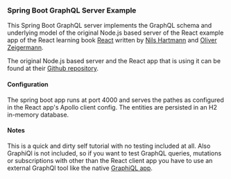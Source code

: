 ### Spring Boot GraphQL Server Example

This Spring Boot GraphQL server implements the GraphQL schema and underlying model of the original 
Node.js based server of the React example app of the React learning book [React](https://reactbuch.de/) written by [Nils Hartmann](https://nilshartmann.net/) and [Oliver Zeigermann](https://zeigermann.eu/).

The original Node.js based server and the React app that is using it can be found at their [Github repository](https://github.com/reactbuch/vote-example-v2).

#### Configuration

The spring boot app runs at port 4000 and serves the pathes as configured in the React app's Apollo client config.
The entities are persisted in an H2 in-memory database.

#### Notes

This is a quick and dirty self tutorial with no testing included at all. Also GraphiQl is not included, so if you want to
test GraphQL queries, mutations or subscriptions with other than the React client app you have to use an external GraphQl tool like the native [GraphiQL app](https://www.electronjs.org/apps/graphiql).  

